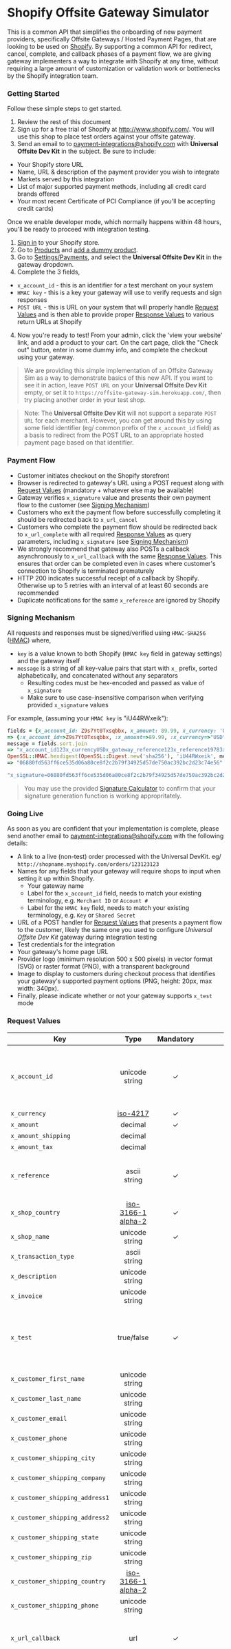 Shopify Offsite Gateway Simulator
===========================

This is a common API that simplifies the onboarding of new payment providers, specifically Offsite Gateways / Hosted Payment Pages, that are looking to be used on [Shopify](http://www.shopify.com). By supporting a common API for redirect, cancel, complete, and callback phases of a payment flow, we are giving gateway implementers a way to integrate with Shopify at any time, without requiring a large amount of customization or validation work or bottlenecks by the Shopify integration team.

### Getting Started

Follow these simple steps to get started.

1. Review the rest of this document
2. Sign up for a free trial of Shopify at http://www.shopify.com/. You will use this shop to place test orders against your offsite gateway.
3. Send an email to to payment-integrations@shopify.com with **Universal Offsite Dev Kit** in the subject. Be sure to include:
  + Your Shopify store URL
  + Name, URL & description of the payment provider you wish to integrate 
  + Markets served by this integration
  + List of major supported payment methods, including all credit card brands offered
  + Your most recent Certificate of PCI Compliance (if you'll be accepting credit cards)

Once we enable developer mode, which normally happens within 48 hours, you'll be ready to proceed with integration testing.

1. [Sign in](http://www.shopify.com/login) to your Shopify store.
2. Go to [Products](http://www.shopify.com/admin/products) and [add a dummy product](http://docs.shopify.com/manual/your-store/products/create-product).
2. Go to [Settings/Payments](http://www.shopify.com/admin/settings/payments), and select the **Universal Offsite Dev Kit** in the gateway dropdown.
3. Complete the 3 fields,
  + ``x_account_id`` - this is an identifier for a test merchant on your system
  + ``HMAC key`` - this is a key your gateway will use to verify requests and sign responses
  + ``POST URL`` - this is URL on your system that will properly handle [Request Values](#request-values) and is then able to provide proper [Response Values](#response-values) to various return URLs at Shopify
4. Now you're ready to test! From your admin, click the 'view your website' link, and add a product to your cart. On the cart page, click the "Check out" button, enter in some dummy info, and complete the checkout using your gateway.

> We are providing this simple implementation of an Offsite Gateway Sim as a way to demonstrate basics of this new API. If you want to see it in action, leave ``POST URL`` on your **Universal Offsite Dev Kit** empty, or set it to ``https://offsite-gateway-sim.herokuapp.com/``, then try placing another order in your test shop.

> Note: The **Universal Offsite Dev Kit** will not support a separate ``POST URL`` for each merchant. However, you can get around this by using some field identifier (eg/ common prefix of the ``x_account_id`` field) as a basis to redirect from the POST URL to an appropriate hosted payment page based on that identifier.   

### Payment Flow

+ Customer initiates checkout on the Shopify storefront
+ Browser is redirected to gateway's URL using a POST request along with [Request Values](#request-values) (mandatory + whatever else may be available)
+ Gateway verifies ``x_signature`` value and presents their own payment flow to the customer (see [Signing Mechanism](#signing-mechanism))
+ Customers who exit the payment flow before successfully completing it should be redirected back to ``x_url_cancel``
+ Customers who complete the payment flow should be redirected back to ``x_url_complete`` with all required [Response Values](#response-values) as query parameters, including ``x_signature`` (see [Signing Mechanism](#signing-mechanism))
+ We strongly recommend that gateway also POSTs a callback asynchronously to ``x_url_callback`` with the same [Response Values](#response-values). This ensures that order can be completed even in cases where customer's connection to Shopify is terminated prematurely
 + HTTP 200 indicates successful receipt of a callback by Shopify. Otherwise up to 5 retries with an interval of at least 60 seconds are recommended
 + Duplicate notifications for the same ``x_reference`` are ignored by Shopify

### Signing Mechanism

All requests and responses must be signed/verified using ``HMAC-SHA256`` ([HMAC](http://en.wikipedia.org/wiki/Hash-based_message_authentication_code)) where,

+ ``key`` is a value known to both Shopify (``HMAC key`` field in gateway settings) and the gateway itself
+ ``message`` is a string of all key-value pairs that start with ``x_`` prefix, sorted alphabetically, and concatenated without any separators
  + Resulting codes must be hex-encoded and passed as value of ``x_signature``
  + Make sure to use case-insensitive comparison when verifying provided ``x_signature`` values

For example, (assuming your ``HMAC key`` is "iU44RWxeik"):

```ruby
fields = {x_account_id: Z9s7Yt0Txsqbbx, x_amount: 89.99, x_currency: 'USD', x_gateway_reference: '123', x_reference: "19783", x_result: "completed", x_test: "true",  x_timestamp: '2014-03-24T12:15:41Z'}
=> {:x_account_id=>Z9s7Yt0Txsqbbx, :x_amount=>89.99, :x_currency=>"USD", :x_gateway_reference=>"123", :x_reference=>"19783", :x_result=>"completed", :x_test=>"true", :x_timestamp=>"2014-03-24T12:15:41Z"}
message = fields.sort.join
=> "x_account_id123x_currencyUSDx_gateway_reference123x_reference19783x_resultcompletedx_testtruex_timestamp2014-03-24T12:15:41Z"
OpenSSL::HMAC.hexdigest(OpenSSL::Digest.new('sha256'), 'iU44RWxeik', message)
=> "06880fd563ff6ce535d06a80ce8f2c2b79f34925d57de750ac392bc2d23c74e56"

"x_signature=06880fd563ff6ce535d06a80ce8f2c2b79f34925d57de750ac392bc2d23c74e56"
```

> You may use the provided [Signature Calculator](http://offsite-gateway-sim.herokuapp.com/calculator) to confirm that your signature generation function is working appropritately.

### Going Live

As soon as you are confident that your implementation is complete, please send another email to payment-integrations@shopify.com with the following details:

  + A link to a live (non-test) order processed with the Universal DevKit. eg/ ``http://shopname.myshopify.com/orders/123123123``
  + Names for any fields that your gateway will require shops to input when setting it up within Shopify.
    + Your gateway name
    + Label for the ``x_account_id`` field, needs to match your existing terminology, e.g. ``Merchant ID`` or ``Account #``
    + Label for the ``HMAC key`` field, needs to match your existing terminology, e.g. ``Key`` or ``Shared Secret``
  + URL of a POST handler for [Request Values](#request-values) that presents a payment flow to the customer, likely the same one you used to configure *Universal Offsite Dev Kit* gateway during integration testing
  + Test credentials for the integration
  + Your gateway's home page URL
  + Provider logo (minimum resolution 500 x 500 pixels) in vector format (SVG) or raster format (PNG), with a transparent background
  + Image to display to customers during checkout process that identifies your gateway's supported payment options (PNG, height: 20px, max width: 340px). 
  + Finally, please indicate whether or not your gateway supports ``x_test`` mode

### Request Values

| Key                                | Type                                                          | Mandatory | Example                                  | Comment                                                                          |
| ---------------------------------  |:-------------------------------------------------------------:|:---------:|:----------------------------------------:|----------------------------------------------------------------------------------|
| ``x_account_id``                   | unicode string                                                | ✓         | Z9s7Yt0Txsqbbx                           | This is an account identifier assigned to the merchant by the payment processor. |
| ``x_currency``                     | [iso-4217](http://en.wikipedia.org/wiki/ISO_4217)             | ✓         | USD                                      |                                                                                  |
| ``x_amount``                       | decimal                                                       | ✓         | 89.99                                    |                                                                                  |
| ``x_amount_shipping``              | decimal                                                       |           | 8.99                                     |                                                                                  |
| ``x_amount_tax``                   | decimal                                                       |           | 11.70                                    |                                                                                  |
| ``x_reference``                    | ascii string                                                  | ✓         | 19783                                    | Unique reference of an order assigned by the merchant.                           |
| ``x_shop_country``                 | [iso-3166-1 alpha-2](http://en.wikipedia.org/wiki/ISO_3166-1) | ✓         | US                                       |                                                                                  |
| ``x_shop_name``                    | unicode string                                                | ✓         | Widgets Inc                              |                                                                                  |
| ``x_transaction_type``             | ascii string                                                  |           | sale                                     |                                                                                  |
| ``x_description``                  | unicode string                                                |           | Order #123                               |                                                                                  |
| ``x_invoice``                      | unicode string                                                |           | #123                                     |                                                                                  |
| ``x_test``                         | true/false                                                    | ✓         | true                                     | Indicates whether or not this request should be processed in test mode (if supported). |
| ``x_customer_first_name``          | unicode string                                                |           | Boris                                    |                                                                                  |
| ``x_customer_last_name``           | unicode string                                                |           | Slobodin                                 |                                                                                  |
| ``x_customer_email``               | unicode string                                                |           | boris.slobodin@example.com               |                                                                                  |
| ``x_customer_phone``               | unicode string                                                |           | +1-613-987-6543                          |                                                                                  |
| ``x_customer_shipping_city``       | unicode string                                                |           | Toronto                                  |                                                                                  |
| ``x_customer_shipping_company``    | unicode string                                                |           | Shopify Toronto                          |                                                                                  |
| ``x_customer_shipping_address1``   | unicode string                                                |           | 241 Spadina Ave                          |                                                                                  |
| ``x_customer_shipping_address2``   | unicode string                                                |           |                                          |                                                                                  |
| ``x_customer_shipping_state``      | unicode string                                                |           | ON                                       |                                                                                  |
| ``x_customer_shipping_zip``        | unicode string                                                |           | M5T 3A8                                  |                                                                                  |
| ``x_customer_shipping_country``    | [iso-3166-1 alpha-2](http://en.wikipedia.org/wiki/ISO_3166-1) |           | CA                                       |                                                                                  |
| ``x_customer_shipping_phone``      | unicode string                                                |           | +1-416-123-4567                          |                                                                                  |
| ``x_url_callback``                 | url                                                           | ✓         | https://myshopify.io/ping/1              | URL to which a callback notification should be sent asynchronously.              |
| ``x_url_cancel``                   | url                                                           | ✓         | https://myshopify.io                     | URL to which customer must be redirected when they wish to quit payment flow and return to the merchant's site. |
| ``x_url_complete``                 | url                                                           | ✓         | https://myshopify.io/orders/1/done       | URL to which customer must be redirected upon successfully completing payment flow. |
| ``x_timestamp``                    | [iso-8601](http://en.wikipedia.org/wiki/ISO_8601) in UTC      | ✓         | 2014-03-24T12:13:12Z                     |                                                                                  |
| ``x_signature``                    | hex string, case-insensitive                                  | ✓         | 3a59e201a9b8692702b8c41dcba476d4a46e5f5c | See [Signing Mechanism](#signing-mechanism).                                     |

### Response Values

| Key                     | Type                                                     | Mandatory | Example                                  | Comment                                                                 |
| ------------------------|:--------------------------------------------------------:|:---------:|------------------------------------------|-------------------------------------------------------------------------|
| ``x_account_id``        | unicode string                                           | ✓         | Z9s7Yt0Txsqbbx                           | Echo request's ``x_account_id``                                         |
| ``x_reference``         | ascii string                                             | ✓         | 19783                                    | Echo request's ``x_reference``                                          |
| ``x_currency``          | [iso-4217](http://en.wikipedia.org/wiki/ISO_4217)        | ✓         | USD                                      | Echo request's ``x_currency``                                           |
| ``x_test``              | true/false                                               | ✓         | true                                     | Echo request's ``x_test``                                               |
| ``x_amount``            | decimal                                                  | ✓         | 89.99                                    | Echo request's ``x_amount``                                             |
| ``x_gateway_reference`` | unicode string                                           | ✓         | 123                                      | Unique reference for the authorization issued by the payment processor. |
| ``x_timestamp``         | [iso-8601](http://en.wikipedia.org/wiki/ISO_8601) in UTC | ✓         | 2014-03-24T12:15:41Z                     | Time of transaction completion.<br>UTC Time: YYYY-MM-DDTHH:MM:SSZ                                                                        |
| ``x_result``            | fixed choice                                             | ✓         | completed                                | One of: completed, failed, pending                                      |
| ``x_signature``         | hex string, case-insensitive                             | ✓         | 49d3166063b4d881b50af0b4648c1244bfa9890a53ed6bce6d2386404b610777 | See [Signing Mechanism](#signing-mechanism).                            |
